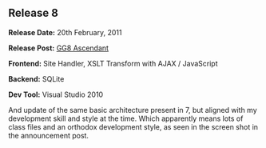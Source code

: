 ## Release 8

<b>Release Date:</b> 20th February, 2011

<b>Release Post:</b> <a href="http://grislygrotto.azurewebsites.net/p/gg8-ascendant">GG8 Ascendant</a>

<b>Frontend:</b> Site Handler, XSLT Transform with AJAX / JavaScript

<b>Backend:</b> SQLite

<b>Dev Tool:</b> Visual Studio 2010

And update of the same basic architecture present in 7, but aligned with my development skill and style at the time. Which apparently means lots of class files and an orthodox development style, as seen in the screen shot in the announcement post.